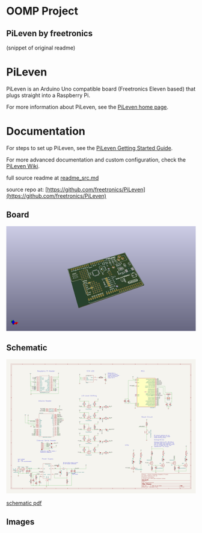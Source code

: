 # OOMP Project  
## PiLeven  by freetronics  
  
(snippet of original readme)  
  
PiLeven  
=======  
  
PiLeven is an Arduino Uno compatible board (Freetronics Eleven based) that plugs straight into a Raspberry Pi.  
  
For more information about PiLeven, see the [PiLeven home page](http://www.freetronics.com/pileven).  
  
Documentation  
=============  
  
For steps to set up PiLeven, see the [PiLeven Getting Started Guide](http://freetronics.com/pages/pileven-getting-started-guide).  
  
For more advanced documentation and custom configuration, check the [PiLeven Wiki](https://github.com/freetronics/PiLeven/wiki).  
  
  full source readme at [readme_src.md](readme_src.md)  
  
source repo at: [https://github.com/freetronics/PiLeven](https://github.com/freetronics/PiLeven)  
## Board  
  
[![working_3d.png](working_3d_600.png)](working_3d.png)  
## Schematic  
  
[![working_schematic.png](working_schematic_600.png)](working_schematic.png)  
  
[schematic pdf](working_schematic.pdf)  
## Images  
